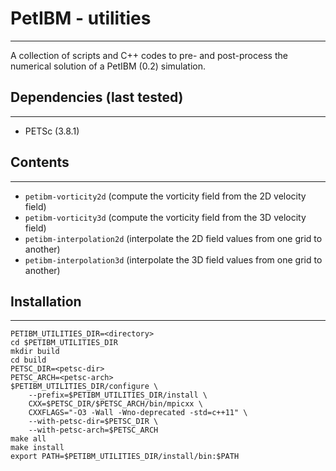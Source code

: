 # PetIBM - utilities
---

A collection of scripts and C++ codes to pre- and post-process the numerical solution of a PetIBM (0.2) simulation.


## Dependencies (last tested)
---

* PETSc (3.8.1)


## Contents
---

* `petibm-vorticity2d` (compute the vorticity field from the 2D velocity field)
* `petibm-vorticity3d` (compute the vorticity field from the 3D velocity field)
* `petibm-interpolation2d` (interpolate the 2D field values from one grid to another)
* `petibm-interpolation3d` (interpolate the 3D field values from one grid to another)


## Installation
---

```
PETIBM_UTILITIES_DIR=<directory>
cd $PETIBM_UTILITIES_DIR
mkdir build
cd build
PETSC_DIR=<petsc-dir>
PETSC_ARCH=<petsc-arch>
$PETIBM_UTILITIES_DIR/configure \
    --prefix=$PETIBM_UTILITIES_DIR/install \
    CXX=$PETSC_DIR/$PETSC_ARCH/bin/mpicxx \
    CXXFLAGS="-O3 -Wall -Wno-deprecated -std=c++11" \
    --with-petsc-dir=$PETSC_DIR \
    --with-petsc-arch=$PETSC_ARCH
make all
make install
export PATH=$PETIBM_UTILITIES_DIR/install/bin:$PATH
```
